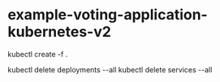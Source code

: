 # example-voting-application-kubernetes-v2

kubectl create -f .

kubectl delete deployments --all
kubectl delete services --all
